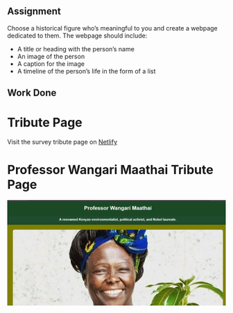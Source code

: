 ## Assignment

Choose a historical figure who’s meaningful to you and create a webpage dedicated to them. The webpage should include:

- A title or heading with the person’s name
- An image of the person
- A caption for the image
- A timeline of the person’s life in the form of a list

## Work Done
# Tribute Page

Visit the survey tribute page on 
[Netlify](https://wangari-maathai.netlify.app)

# Professor Wangari Maathai Tribute Page 
![Tribute Page](https://github.com/WinnieKabuya/Tribute-page/blob/main/Tribute%20page.png)




